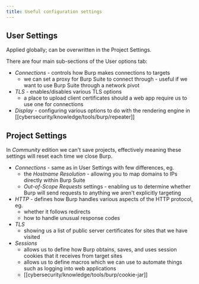 ```yaml
---
title: Useful configuration settings
---
```


## User Settings

Applied globally; can be overwritten in the Project Settings.

There are four main sub-sections of the User options tab:

- _Connections_ - controls how Burp makes connections to targets
  - we can set a proxy for Burp Suite to connect through - useful if we want to use Burp Suite through a network pivot
- _TLS_ - enables/disables various TLS options
  - a place to upload client certificates should a web app require us to use one for connections
- _Display_ - configuring various options to do with the rendering engine in [[cybersecurity/knowledge/tools/burp/repeater]]

## Project Settings

In _Community_ edition we can't save projects, effectively meaning these settings will reset each time we close Burp.

- _Connections_ - same as in User Settings with few differences, eg.
  - the _Hostname Resolution_ - allowing you to map domains to IPs directly within Burp Suite
  - _Out-of-Scope Requests_ settings - enabling us to determine whether Burp will send requests to anything we aren't explicitly targeting
- *HTTP* - defines how Burp handles various aspects of the HTTP protocol, eg.
  - whether it follows redirects
  - how to handle unusual response codes
- _TLS_
  - showing us a list of public server certificates for sites that we have visited
- _Sessions_
  - allows us to define how Burp obtains, saves, and uses session cookies that it receives from target sites
  - allows us to define macros which we can use to automate things such as logging into web applications
  - [[cybersecurity/knowledge/tools/burp/cookie-jar]]
